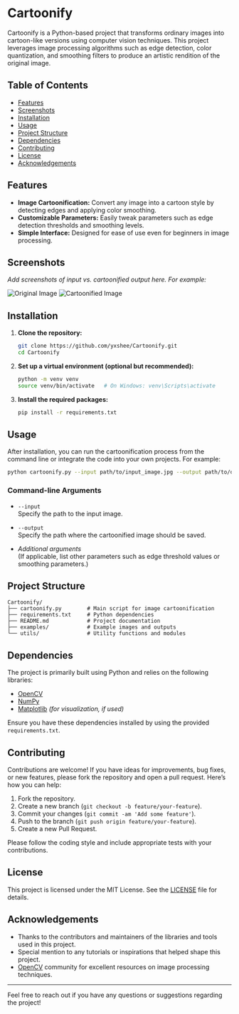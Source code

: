 
# Cartoonify

Cartoonify is a Python-based project that transforms ordinary images into cartoon-like versions using computer vision techniques. This project leverages image processing algorithms such as edge detection, color quantization, and smoothing filters to produce an artistic rendition of the original image.

## Table of Contents

- [Features](#features)
- [Screenshots](#screenshots)
- [Installation](#installation)
- [Usage](#usage)
- [Project Structure](#project-structure)
- [Dependencies](#dependencies)
- [Contributing](#contributing)
- [License](#license)
- [Acknowledgements](#acknowledgements)

## Features

- **Image Cartoonification:** Convert any image into a cartoon style by detecting edges and applying color smoothing.
- **Customizable Parameters:** Easily tweak parameters such as edge detection thresholds and smoothing levels.
- **Simple Interface:** Designed for ease of use even for beginners in image processing.

## Screenshots

_Add screenshots of input vs. cartoonified output here. For example:_

![Original Image](path/to/original_image.jpg)
![Cartoonified Image](path/to/cartoonified_image.jpg)

## Installation

1. **Clone the repository:**

   ```bash
   git clone https://github.com/yxshee/Cartoonify.git
   cd Cartoonify
   ```

2. **Set up a virtual environment (optional but recommended):**

   ```bash
   python -m venv venv
   source venv/bin/activate   # On Windows: venv\Scripts\activate
   ```

3. **Install the required packages:**

   ```bash
   pip install -r requirements.txt
   ```

## Usage

After installation, you can run the cartoonification process from the command line or integrate the code into your own projects. For example:

```bash
python cartoonify.py --input path/to/input_image.jpg --output path/to/output_image.jpg
```

### Command-line Arguments

- `--input`  
  Specify the path to the input image.

- `--output`  
  Specify the path where the cartoonified image should be saved.

- _Additional arguments_  
  (If applicable, list other parameters such as edge threshold values or smoothing parameters.)

## Project Structure

```plaintext
Cartoonify/
├── cartoonify.py        # Main script for image cartoonification
├── requirements.txt     # Python dependencies
├── README.md            # Project documentation
├── examples/            # Example images and outputs
└── utils/               # Utility functions and modules
```

## Dependencies

The project is primarily built using Python and relies on the following libraries:

- [OpenCV](https://opencv.org/)
- [NumPy](https://numpy.org/)
- [Matplotlib](https://matplotlib.org/) _(for visualization, if used)_

Ensure you have these dependencies installed by using the provided `requirements.txt`.

## Contributing

Contributions are welcome! If you have ideas for improvements, bug fixes, or new features, please fork the repository and open a pull request. Here’s how you can help:

1. Fork the repository.
2. Create a new branch (`git checkout -b feature/your-feature`).
3. Commit your changes (`git commit -am 'Add some feature'`).
4. Push to the branch (`git push origin feature/your-feature`).
5. Create a new Pull Request.

Please follow the coding style and include appropriate tests with your contributions.

## License

This project is licensed under the MIT License. See the [LICENSE](LICENSE) file for details.

## Acknowledgements

- Thanks to the contributors and maintainers of the libraries and tools used in this project.
- Special mention to any tutorials or inspirations that helped shape this project.
- [OpenCV](https://opencv.org/) community for excellent resources on image processing techniques.

---

Feel free to reach out if you have any questions or suggestions regarding the project!
